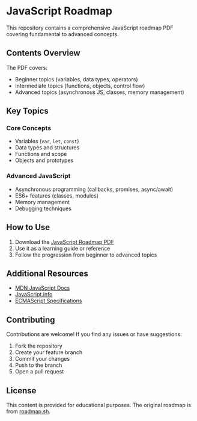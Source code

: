 # JavaScript Roadmap

This repository contains a comprehensive JavaScript roadmap PDF covering fundamental to advanced concepts.

## Contents Overview

The PDF covers:
- Beginner topics (variables, data types, operators)
- Intermediate topics (functions, objects, control flow)
- Advanced topics (asynchronous JS, classes, memory management)

## Key Topics

### Core Concepts
- Variables (`var`, `let`, `const`)
- Data types and structures
- Functions and scope
- Objects and prototypes

### Advanced JavaScript
- Asynchronous programming (callbacks, promises, async/await)
- ES6+ features (classes, modules)
- Memory management
- Debugging techniques

## How to Use

1. Download the [JavaScript Roadmap PDF](javascript.pdf)
2. Use it as a learning guide or reference
3. Follow the progression from beginner to advanced topics

## Additional Resources

- [MDN JavaScript Docs](https://developer.mozilla.org/en-US/docs/Web/JavaScript)
- [JavaScript.info](https://javascript.info/)
- [ECMAScript Specifications](https://www.ecma-international.org/publications-and-standards/standards/ecma-262/)

## Contributing

Contributions are welcome! If you find any issues or have suggestions:
1. Fork the repository
2. Create your feature branch
3. Commit your changes
4. Push to the branch
5. Open a pull request

## License

This content is provided for educational purposes. The original roadmap is from [roadmap.sh](https://roadmap.sh/javascript).
